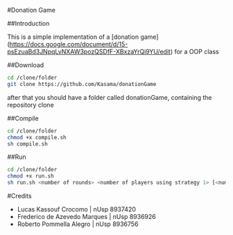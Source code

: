 #Donation Game

##Introduction

This is a simple implementation of a [donation game] (https://docs.google.com/document/d/15-psEzuaBd3JNpqLvNXAW3pozQSDfF-XBxzaYrQi9YU/edit) for a OOP class

##Download
```bash
cd /clone/folder
git clone https://github.com/Kasama/donationGame
```
after that you should have a folder called donationGame, containing the repository clone

##Compile

```bash
cd /clone/folder
chmod +x compile.sh
sh compile.sh
```
##Run

```bash
cd /clone/folder
chmod +x run.sh
sh run.sh <number of rounds> <number of players using strategy 1> [<number of players using strategy 2> [...]]
```
#Credits
- Lucas Kassouf Crocomo         | nUsp 8937420
- Frederico de Azevedo Marques  | nUsp 8936926
- Roberto Pommella Alegro       | nUsp 8936756

